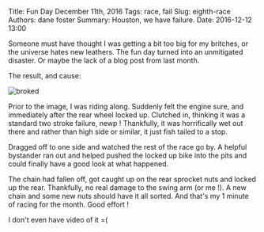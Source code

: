 Title: Fun Day December 11th, 2016
Tags: race, fail
Slug: eighth-race
Authors: dane foster
Summary: Houston, we have failure.
Date: 2016-12-12 13:00

Someone must have thought I was getting a bit too big for my britches, or the universe hates new leathers. The fun day turned into an unmitigated disaster. Or maybe the lack of a blog post from last month.

The result, and cause:

![broked]({photo}sprocket-fail/IMG_0189.jpg)

Prior to the image, I was riding along. Suddenly felt the engine sure, and immediately after the rear wheel locked up. Clutched in, thinking it was a standard two stroke failure, newp ! Thankfully, it was horrifically wet out there and rather than high side or similar, it just fish tailed to a stop.

Dragged off to one side and watched the rest of the race go by. A helpful bystander ran out and helped pushed the locked up bike into the pits and could finally have a good look at what happened.

The chain had fallen off, got caught up on the rear sprocket nuts and locked up the rear. Thankfully, no real damage to the swing arm (or me !). A new chain and some new nuts should have it all sorted. And that's my 1 minute of racing for the month. Good effort !

I don't even have video of it =(
